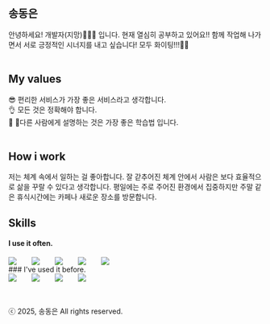 ## 송동은
안녕하세요! 개발자(지망)👩🏻‍💻 입니다. 현재 열심히 공부하고 있어요!!
함께 작업해 나가면서 서로 긍정적인 시너지를 내고 싶습니다! 모두 화이팅!!!👏👏<br />
<br />

## My values
😎 편리한 서비스가 가장 좋은 서비스라고 생각합니다. <br />
👌 모든 것은 정확해야 합니다. <br />
🦻 다른 사람에게 설명하는 것은 가장 좋은 학습법 입니다. <br/>
<br />

## How i work
저는 체계 속에서 일하는 걸 좋아합니다. 잘 갇추어진 체계 안에서 사람은 보다 효율적으로 삶을 꾸랄 수 있다고 생각합니다.
평일에는 주로 주어진 환경에서 집중하지만 주말 같은 휴식시간에는 카페나 새로운 장소를 방문합니다.
<br />

## Skills
#### I use it often.
<div style="display:flex;gap:30px;flex-wrap:wrap;">
  <img src="https://img.shields.io/badge/js-F7DF1E?style=for-the-badge&logo=javascript&logoColor=black">
  <img src="https://img.shields.io/badge/express-000000?style=for-the-badge&logo=express&logoColor=white">
  <img src="https://img.shields.io/badge/nestjs-E0234E?style=for-the-badge&logo=nestjs&logoColor=white">
  <img src="https://img.shields.io/badge/react-61DAFB?style=for-the-badge&logo=react&logoColor=black">
  <img src="https://img.shields.io/badge/MySQL-4479A1?style=for-the-badge&logo=mysql&logoColor=white">
</div>
### I've used it before.
<div style="display:flex;gap:30px;flex-wrap:wrap;">
   <img src="https://img.shields.io/badge/Android-3DDC84?style=for-the-badge&logo=android&logoColor=white">
  <img src="https://img.shields.io/badge/Java-007396?style=for-the-badge&logo=Java&logoColor=white">
  <img src="https://img.shields.io/badge/Kotlin-7F52FF?style=for-the-badge&logo=Kotlin&logoColor=white">
  <img src="https://img.shields.io/badge/AWS-232F3E?style=for-the-badge&logo=amazonaws&logoColor=white">
</div>
<br />
<br />

ⓒ 2025, 송동은 All rights reserved.
